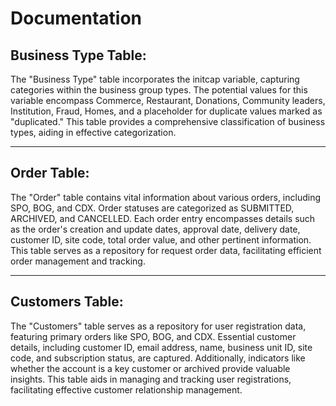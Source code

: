 # Documentation

## Business Type Table:

The "Business Type" table incorporates the initcap variable, capturing categories within the business group types. The potential values for this variable encompass Commerce, Restaurant, Donations, Community leaders, Institution, Fraud, Homes, and a placeholder for duplicate values marked as "duplicated." This table provides a comprehensive classification of business types, aiding in effective categorization.

---

## Order Table:

The "Order" table contains vital information about various orders, including SPO, BOG, and CDX. Order statuses are categorized as SUBMITTED, ARCHIVED, and CANCELLED. Each order entry encompasses details such as the order's creation and update dates, approval date, delivery date, customer ID, site code, total order value, and other pertinent information. This table serves as a repository for request order data, facilitating efficient order management and tracking.

---

## Customers Table:

The "Customers" table serves as a repository for user registration data, featuring primary orders like SPO, BOG, and CDX. Essential customer details, including customer ID, email address, name, business unit ID, site code, and subscription status, are captured. Additionally, indicators like whether the account is a key customer or archived provide valuable insights. This table aids in managing and tracking user registrations, facilitating effective customer relationship management.